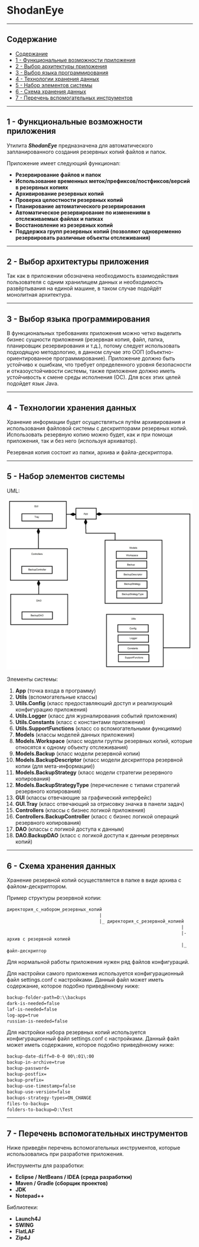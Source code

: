# ShodanEye

***

## Содержание

- [Содержание](#содержание)
- [1 - Функциональные возможности приложения](#1---функциональные-возможности-приложения)
- [2 - Выбор архитектуры приложения](#2---выбор-архитектуры-приложения)
- [3 - Выбор языка программирования](#3---выбор-языка-программирования)
- [4 - Технологии хранения данных](#4---технологии-хранения-данных)
- [5 - Набор элементов системы](#5---набор-элементов-системы)
- [6 - Схема хранения данных](#6---схема-хранения-данных)
- [7 - Перечень вспомогательных инструментов](#7---перечень-вспомогательных-инструментов)

***

## 1 - Функциональные возможности приложения

Утилита ***ShodanEye*** предназначена для автоматического запланированного создания резервных копий файлов
и папок. 

Приложение имеет следующий функционал:

* **Резервирование файлов и папок**
* **Использование временных меток/префиксов/постфиксов/версий в резервных копиях**
* **Архивирование резервных копий**
* **Проверка целостности резервных копий**
* **Планирование автоматического резервирования**
* **Автоматическое резервирование по изменениям в отслеживаемых файлах и папках**
* **Восстановление из резервных копий**
* **Поддержка групп резервных копий (позволяют одновременно резервировать различные объекты отслеживания)**

***

## 2 - Выбор архитектуры приложения

Так как в приложении обозначена необходимость взаимодействия пользователя с одним хранилищем данных
и необходимость развёртывания на единой машине, в таком случае подойдёт монолитная архитектура.

***

## 3 - Выбор языка программирования

В функциональных требованиях приложения можно четко выделить бизнес сущности приложения (резервная
копия, файл, папка, планировщик резервирования и т.д.), потому следует использовать подходящую методологию, 
в данном случае это ООП (объектно-ориентированное программирование). Приложение должно быть устойчиво к ошибкам,
что требует определенного уровня безопасности и отказоустойчивости системы,
также приложение должно иметь устойчивость к смене среды исполнения (ОС). Для всех этих целей подойдет язык Java.

***

## 4 - Технологии хранения данных

Хранение информации будет осуществляться путём архивирования и использования файловой системы
с дескрипторами резервных копий. Использовать резервную копию можно будет, как и при помощи приложения,
так и без него (используя архиватор).

Резервная копия состоит из папки, архива и файла-дескриптора.

***

## 5 - Набор элементов системы

UML:

![1](doc-images/UML.jpg)

Элементы системы:

1. **App** (точка входа в программу)
2. **Utils** (вспомогательные классы)
3. **Utils.Config** (класс предоставляющий доступ и реализующий конфигурацию приложения)
4. **Utils.Logger** (класс для журналирования событий приложения)
5. **Utils.Constants** (класс с константами приложения)
6. **Utils.SupportFunctions** (класс со вспомогательными функциями)
7. **Models** (классы моделей данных приложения)
8. **Models.Workspace** (класс модели группы резервных копий, которые относятся к одному объекту отслеживания)
9. **Models.Backup** (класс модели резервной копии)
10. **Models.BackupDescriptor** (класс модели дескриптора резервной копии (для мета-информации))
11. **Models.BackupStrategy** (класс модели стратегии резервного копирования)
12. **Models.BackupStrategyType** (перечисление с типами стратегий резервного копирования)
13. **GUI** (классы отвечающие за графический интерфейс)
14. **GUI.Tray** (класс отвечающий за отрисовку значка в панели задач)
15. **Controllers** (классы с бизнес логикой приложения)
16. **Controllers.BackupController** (класс с бизнес логикой операций резервного копирования)
17. **DAO** (классы с логикой доступа к данным)
18. **DAO.BackupDAO** (класс с логикой доступа к данным резервных копий)

***

## 6 - Схема хранения данных

Хранение резервной копий осуществляется в папке в виде архива с файлом-дескриптором.

Пример структуры резервной копии:

```text
директория_с_набором_резервных_копий
								   |
								   |_ директория_с_резервной_копией
																  |
																  |- архив с резервной копией
																  |_ файл-дескриптор
```

Для нормальной работы приложения нужен ряд файлов конфигураций.

Для настройки самого приложения используется конфигурационный файл settings.conf с настройками. Данный файл может иметь содержание, которое подобно приведённому ниже:

```text
backup-folder-path=D:\\backups
dark-is-needed=false
laf-is-needed=false
log-app=true
russian-is-needed=false
```

Для настройки набора резервных копий используется конфигурационный файл settings.conf с настройками. Данный файл может иметь содержание, которое подобно приведённому ниже:

```text
backup-date-diff=0-0-0 00\:01\:00
backup-in-archive=true
backup-password=
backup-postfix=
backup-prefix=
backup-use-timestamp=false
backup-use-version=false
backups-strategy-types=ON_CHANGE
files-to-backup=
folders-to-backup=D:\Test
```

***

## 7 - Перечень вспомогательных инструментов

Ниже приведён перечень вспомогательных инструментов, которые использовались при разработке приложения.

Инструменты для разработки:

* **Eclipse / NetBeans / IDEA (среда разработки)**
* **Maven / Gradle (сборщик проектов)**
* **JDK**
* **Notepad++**

Библиотеки:

* **Launch4J**
* **SWING**
* **FlatLAF**
* **Zip4J**
